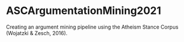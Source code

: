 # ASCArgumentationMining2021
Creating an argument mining pipeline using the Atheism Stance Corpus (Wojatzki &amp; Zesch, 2016).
